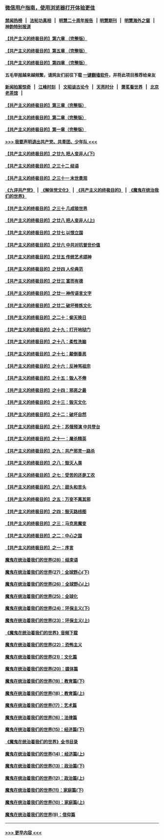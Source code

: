 ### [微信用户指南，使用浏览器打开体验更佳](https://github.com/gfw-breaker/banned-news1/blob/master/indexes/wechat-guide.md?t=0)
#### [禁闻热榜](热点新闻.md?t=0)  &nbsp;&nbsp;|&nbsp;&nbsp; [法轮功真相](https://github.com/gfw-breaker/truth/blob/master/README.md?t=0) &nbsp;&nbsp;|&nbsp;&nbsp; [明慧二十周年报告](https://github.com/gfw-breaker/mh-reports/blob/master/README.md?t=0) &nbsp;&nbsp;|&nbsp;&nbsp;[明慧期刊](https://github.com/gfw-breaker/mh-qikan) &nbsp;&nbsp;|&nbsp;&nbsp; [明慧海外之窗](https://github.com/gfw-breaker/mh-news/blob/master/README.md?t=0) &nbsp;&nbsp;|&nbsp;&nbsp; [神韵特别报道](https://github.com/gfw-breaker/mh-news/blob/master/shenyun.md?t=0)
#### [【共产主义的终极目的】第六章 （完整版）](../pages/nsc422/n11428913.md?t=02160922) 
#### [【共产主义的终极目的】第五章 （完整版）](../pages/nsc422/n11428912.md?t=02160922) 
#### [【共产主义的终极目的】第四章 （完整版）](../pages/nsc422/n11428907.md?t=02160922) 
#### 五毛举报越来越频繁，请网友们前往下载 [一键翻墙软件](https://github.com/gfw-breaker/ssr-accounts)，并将此项目推荐给亲友
#### [新闻拍案惊奇](https://github.com/gfw-breaker/banned-news1/blob/master/pages/link4.md) &nbsp;&nbsp;|&nbsp;&nbsp; [江峰时刻](https://github.com/gfw-breaker/banned-news1/blob/master/pages/link4.md) &nbsp;&nbsp;|&nbsp;&nbsp; [文昭谈古论今](https://github.com/gfw-breaker/banned-news1/blob/master/pages/link4.md) &nbsp;&nbsp;|&nbsp;&nbsp; [天亮时分](https://github.com/gfw-breaker/banned-news1/blob/master/pages/link4.md) &nbsp;&nbsp;|&nbsp;&nbsp; [萧茗看世界](https://github.com/gfw-breaker/banned-news1/blob/master/pages/link4.md) &nbsp;&nbsp;|&nbsp;&nbsp; [北京老茶馆](https://github.com/gfw-breaker/banned-news1/blob/master/pages/link4.md) &nbsp;&nbsp;|&nbsp;&nbsp; 
#### [【共产主义的终极目的】第三章（完整版）](../pages/nsc422/n11428848.md?t=02160922) 
#### [【共产主义的终极目的】第二章（完整版）](../pages/nsc422/n11428831.md?t=02160922) 
#### [【共产主义的终极目的】第一章（完整版）](../pages/nsc422/n11417651.md?t=02160922) 
#### [>>> 我要声明退出共产党、共青团、少年队 <<<](https://github.com/begood0513/goodnews/blob/master/quit/letter.md) 
#### [【共产主义的终极目的】之廿九 把人变非人(下)](../pages/nsc422/n11344140.md?t=02160922) 
#### [【共产主义的终极目的】之三十二 结语](../pages/nsc422/n11360535.md?t=02160922) 
#### [【共产主义的终极目的】之三十一 末世景观](../pages/nsc422/n11351129.md?t=02160922) 
#### [《九评共产党》](https://github.com/begood0513/9ping.md/blob/master/README.md) &nbsp;|&nbsp; [《解体党文化》](../../../../jtdwh.md/blob/master/README.md)  &nbsp;|&nbsp; [《共产主义的终极目的》](../../../../gczydzjmd.md/blob/master/README.md) &nbsp;|&nbsp; [《魔鬼在统治我们的世界》](../../../../mgztzwmdsj.md/blob/master/README.md) 
#### [【共产主义的终极目的】之三十 几成狼世界](../pages/nsc422/n11348280.md?t=02160922) 
#### [【共产主义的终极目的】之廿八 把人变非人(上)](../pages/nsc422/n11340492.md?t=02160922) 
#### [【共产主义的终极目的】之廿七 以恨立国](../pages/nsc422/n11336944.md?t=02160922) 
#### [【共产主义的终极目的】之廿六 中共对抗普世价值](../pages/nsc422/n11324785.md?t=02160922) 
#### [【共产主义的终极目的】之廿五 传统艺术颂神](../pages/nsc422/n11296396.md?t=02160922) 
#### [【共产主义的终极目的】之廿四 人伦典范](../pages/nsc422/n11296397.md?t=02160922) 
#### [【共产主义的终极目的】之廿三 富而有德](../pages/nsc422/n11283598.md?t=02160922) 
#### [【共产主义的终极目的】之廿一 神传语言文字](../pages/nsc422/n11263265.md?t=02160922) 
#### [【共产主义的终极目的】之廿二 破坏修炼文化](../pages/nsc422/n11245728.md?t=02160922) 
#### [【共产主义的终极目的】之二十：偷天换日](../pages/nsc422/n11238846.md?t=02160922) 
#### [【共产主义的终极目的】之十九：打开地狱门](../pages/nsc422/n11206376.md?t=02160922) 
#### [【共产主义的终极目的】之十八：柔性洗脑](../pages/nsc422/n11199994.md?t=02160922) 
#### [【共产主义的终极目的】之十七：颠倒善恶](../pages/nsc422/n11179782.md?t=02160922) 
#### [【共产主义的终极目的】之十六：反神骂祖宗](../pages/nsc422/n11166798.md?t=02160922) 
#### [【共产主义的终极目的】之十五：毁人不倦](../pages/nsc422/n11166792.md?t=02160922) 
#### [【共产主义的终极目的】之十四：邪恶之最](../pages/nsc422/n11150249.md?t=02160922) 
#### [【共产主义的终极目的】之十三：毁灭文化](../pages/nsc422/n11135227.md?t=02160922) 
#### [【共产主义的终极目的】之十二：破坏自然](../pages/nsc422/n11135214.md?t=02160922) 
#### [【共产主义的终极目的】之十：苏俄预演 中共登台](../pages/nsc422/n11118424.md?t=02160922) 
#### [【共产主义的终极目的】之十一：屠杀精英](../pages/nsc422/n11118442.md?t=02160922) 
#### [【共产主义的终极目的】之九：共产邪灵一路杀](../pages/nsc422/n11114139.md?t=02160922) 
#### [【共产主义的终极目的】之八：毁灭人类](../pages/nsc422/n11108503.md?t=02160922) 
#### [【共产主义的终极目的】之七：受苦的还是工农](../pages/nsc422/n11101809.md?t=02160922) 
#### [【共产主义的终极目的】之六：甜头和苦头](../pages/nsc422/n11096971.md?t=02160922) 
#### [【共产主义的终极目的】之五：万变不离其邪](../pages/nsc422/n11091285.md?t=02160922) 
#### [【共产主义的终极目的】之四：毁灭路线图](../pages/nsc422/n11086284.md?t=02160922) 
#### [【共产主义的终极目的】之三：马克思魔变](../pages/nsc422/n11061941.md?t=02160922) 
#### [【共产主义的终极目的】之二：中心之国](../pages/nsc422/n11047728.md?t=02160922) 
#### [【共产主义的终极目的】之一：序言](../pages/nsc422/n11086077.md?t=02160922) 
#### [魔鬼在统治着我们的世界(28)：结束语](../pages/nsc422/n10936246.md?t=02160922) 
#### [魔鬼在统治着我们的世界(27)：全球野心(下)](../pages/nsc422/n10928319.md?t=02160922) 
#### [魔鬼在统治着我们的世界(26)：全球野心(上)](../pages/nsc422/n10900318.md?t=02160922) 
#### [魔鬼在统治着我们的世界(25)：全球化](../pages/nsc422/n10788205.md?t=02160922) 
#### [魔鬼在统治着我们的世界(24)：环保主义(下)](../pages/nsc422/n10695307.md?t=02160922) 
#### [魔鬼在统治着我们的世界(23)：环保主义(上)](../pages/nsc422/n10688613.md?t=02160922) 
#### [《魔鬼在统治着我们的世界》音频下载](../pages/nsc422/n10635553.md?t=02160922) 
#### [魔鬼在统治着我们的世界(22)：恐怖主义](../pages/nsc422/n10614727.md?t=02160922) 
#### [魔鬼在统治着我们的世界(21)：文化篇](../pages/nsc422/n10597706.md?t=02160922) 
#### [魔鬼在统治着我们的世界(20)：媒体篇](../pages/nsc422/n10586579.md?t=02160922) 
#### [魔鬼在统治着我们的世界(19)：教育篇(下)](../pages/nsc422/n10564808.md?t=02160922) 
#### [魔鬼在统治着我们的世界(18)：教育篇(上)](../pages/nsc422/n10526970.md?t=02160922) 
#### [魔鬼在统治着我们的世界(17)：艺术篇](../pages/nsc422/n10499093.md?t=02160922) 
#### [魔鬼在统治着我们的世界(16)：法律篇](../pages/nsc422/n10485969.md?t=02160922) 
#### [魔鬼在统治着我们的世界(15)：经济篇(下)](../pages/nsc422/n10469975.md?t=02160922) 
#### [《魔鬼在统治着我们的世界》全书目录](../pages/nsc422/n10464261.md?t=02160922) 
#### [魔鬼在统治着我们的世界(14)：经济篇(上)](../pages/nsc422/n10457370.md?t=02160922) 
#### [魔鬼在统治着我们的世界(13)：政治篇(下)](../pages/nsc422/n10448270.md?t=02160922) 
#### [魔鬼在统治着我们的世界(12)：政治篇(上)](../pages/nsc422/n10444576.md?t=02160922) 
#### [魔鬼在统治着我们的世界(11)：家庭篇(下)](../pages/nsc422/n10440961.md?t=02160922) 
#### [魔鬼在统治着我们的世界(10)：家庭篇(上)](../pages/nsc422/n10435448.md?t=02160922) 
#### [魔鬼在统治着我们的世界(9)：信仰篇](../pages/nsc422/n10432159.md?t=02160922) 

----
#### [ >>> 更早内容 <<< ](../indexes/nsc422-earlier.md)
